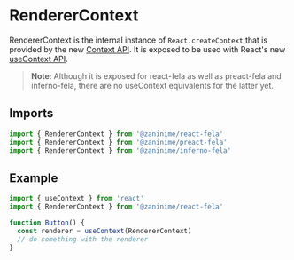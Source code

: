 # RendererContext

RendererContext is the internal instance of `React.createContext` that is provided by the new [Context API](https://facebook.github.io/react/docs/context.html). It is exposed to be used with React's new [useContext API](https://reactjs.org/docs/hooks-reference.html#usecontext).

> **Note**: Although it is exposed for react-fela as well as preact-fela and inferno-fela, there are no useContext equivalents for the latter yet.

## Imports
```javascript
import { RendererContext } from '@zaninime/react-fela'
import { RendererContext } from '@zaninime/preact-fela'
import { RendererContext } from '@zaninime/inferno-fela'
```

## Example
```javascript
import { useContext } from 'react'
import { RendererContext } from '@zaninime/react-fela'

function Button() {
  const renderer = useContext(RendererContext)
  // do something with the renderer
}
```